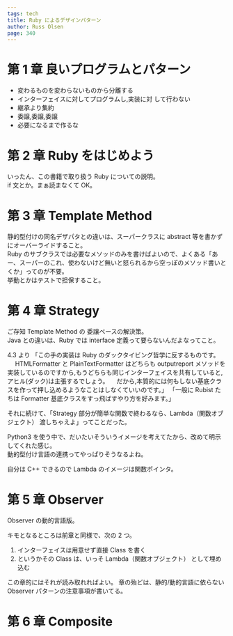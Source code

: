 ```yaml
---
tags: tech
title: Ruby によるデザインパターン
author: Russ Olsen
page: 340
---
```


# 第 1 章 良いプログラムとパターン

- 変わるものを変わらないものから分離する
- インターフェイスに対してプログラムし,実装に対 して行わない
- 継承より集約
- 委譲,委譲,委譲
- 必要になるまで作るな

# 第 2 章 Ruby をはじめよう

いったん、この書籍で取り扱う Ruby についての説明。  
if 文とか。まぁ読まなくて OK。

# 第 3 章 Template Method

静的型付けの同名デザパタとの違いは、スーパークラスに abstract 等を書かずにオーバーライドすること。  
Ruby のサブクラスでは必要なメソッドのみを書けばよいので、よくある「あー、スーパーのこれ、使わないけど無いと怒られるから空っぽのメソッド書いとくか」ってのが不要。  
挙動とかはテストで担保すること。

# 第 4 章 Strategy

ご存知 Template Method の 委譲ベースの解決策。  
Java との違いは、Ruby では interface 定義って要らないんだよなってこと。

4.3 より
「この手の実装は Ruby のダックタイビング哲学に反するものです。
　 HTMLFormatter と PlainTextFormatter はどちらも outputreport メソッドを実装しているのですから,もうどちらも同じインターフェイスを共有していると,アヒル(ダック)は主張するでしょう。
　だから,本質的には何もしない基底クラスを作って押し込めるようなことはしなくていいのです。」
「一般に Rubist たちは Formatter 基底クラスをすっ飛ばすやり方を好みます。」

それに続けて、「Strategy 部分が簡単な関数で終わるなら、Lambda（関数オブジェクト） 渡しちゃえよ」ってことだった。

Python3 を使う中で、だいたいそういうイメージを考えてたから、改めて明示してくれた感じ。  
動的型付け言語の連携ってやっぱりそうなるよね。

自分は C++ できるので Lambda のイメージは関数ポインタ。

# 第 5 章 Observer

Observer の動的言語版。

キモとなるところは前章と同様で、次の 2 つ。

1. インターフェイスは用意せず直接 Class を書く
2. というかその Class は、いっそ Lambda（関数オブジェクト） として埋め込む

この章的にはそれが読み取れればよい。
章の殆どは、静的/動的言語に依らない Observer パターンの注意事項が書いてる。

# 第 6 章 Composite
